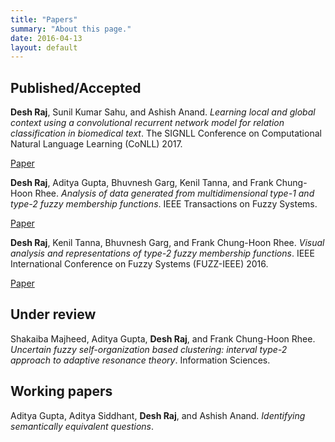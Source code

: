 ```yaml
---
title: "Papers"
summary: "About this page."
date: 2016-04-13
layout: default
---
```


## Published/Accepted
**Desh Raj**, Sunil Kumar Sahu, and Ashish Anand. *Learning local and global context using a convolutional recurrent network model for relation classification in biomedical text*. The SIGNLL Conference on Computational Natural Language Learning (CoNLL) 2017.

[Paper](http://www.aclweb.org/anthology/K/K17/K17-1032.pdf)

**Desh Raj**, Aditya Gupta, Bhuvnesh Garg, Kenil Tanna, and Frank Chung-Hoon Rhee. *Analysis of data generated from multidimensional type-1 and type-2 fuzzy membership functions*. IEEE Transactions on Fuzzy Systems.

[Paper](http://ieeexplore.ieee.org/document/7888454/)

**Desh Raj**, Kenil Tanna, Bhuvnesh Garg, and Frank Chung-Hoon Rhee. *Visual analysis and representations of type-2 fuzzy membership functions*. IEEE International Conference on Fuzzy Systems (FUZZ-IEEE) 2016.

[Paper](http://ieeexplore.ieee.org/document/7737735/)

## Under review

Shakaiba Majheed, Aditya Gupta, **Desh Raj**, and Frank Chung-Hoon Rhee. *Uncertain fuzzy self-organization based clustering: interval type-2 approach to adaptive resonance theory*. Information Sciences.

## Working papers

Aditya Gupta, Aditya Siddhant, **Desh Raj**, and Ashish Anand. *Identifying semantically equivalent questions*.
